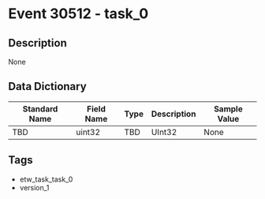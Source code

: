 # Event 30512 - task_0

## Description
None

## Data Dictionary
|Standard Name|Field Name|Type|Description|Sample Value|
|---|---|---|---|---|
|TBD|uint32|TBD|UInt32|None|None|

## Tags
* etw_task_task_0
* version_1